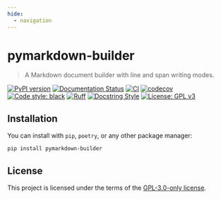 ```yaml
---
hide:
  - navigation
---
```


# pymarkdown-builder

> A Markdown document builder with line and span writing modes.

[![PyPI version](https://badge.fury.io/py/pymarkdown-builder.svg)](https://badge.fury.io/py/pymarkdown-builder)
[![Documentation Status](https://readthedocs.org/projects/pymarkdown-builder/badge/?version=latest)](https://pymarkdown-builder.readthedocs.io/en/latest/?badge=latest)
[![CI](https://github.com/demetrius-mp/pymarkdown-builder/actions/workflows/pipeline.yaml/badge.svg)](https://github.com/demetrius-mp/pymarkdown-builder/actions/workflows/pipeline.yaml)
[![codecov](https://codecov.io/gh/demetrius-mp/pymarkdown-builder/branch/main/graph/badge.svg?token=PXK3OH6R8Q)](https://codecov.io/gh/demetrius-mp/pymarkdown-builder)
[![Code style: black](https://img.shields.io/badge/code%20style-black-000000.svg)](https://github.com/psf/black)
[![Ruff](https://img.shields.io/endpoint?url=https://raw.githubusercontent.com/charliermarsh/ruff/main/assets/badge/v0.json)](https://github.com/charliermarsh/ruff)
[![Docstring Style](https://img.shields.io/badge/%20style-google-3666d6.svg)](https://google.github.io/styleguide/pyguide.html#s3.8-comments-and-docstrings)
[![License: GPL v3](https://img.shields.io/badge/License-GPLv3-blue.svg)](https://www.gnu.org/licenses/gpl-3.0)

## Installation

You can install with `pip`, `poetry`, or any other package manager:

```bash
pip install pymarkdown-builder
```

## License

This project is licensed under the terms of the [GPL-3.0-only license](https://spdx.org/licenses/GPL-3.0-only.html).